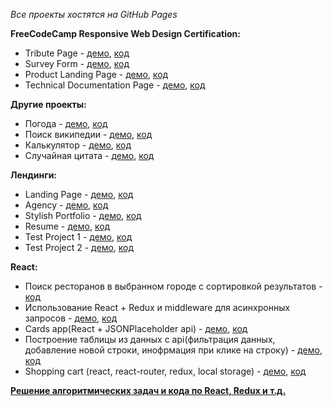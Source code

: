 *Все проекты хостятся на GitHub Pages*

**FreeCodeCamp Responsive Web Design Certification:**
* Tribute Page - [демо](https://bpedley.github.io/FCC/Tribute%20page/), [код](https://github.com/Bpedley/Bpedley.github.io/tree/master/FCC/Tribute%20page)
* Survey Form - [демо](https://bpedley.github.io//FCC/Survey%20page/), [код](https://github.com/Bpedley/Bpedley.github.io/tree/master/FCC/Survey%20page)
* Product Landing Page - [демо](https://bpedley.github.io//FCC/Product%20page/), [код](https://github.com/Bpedley/Bpedley.github.io/tree/master/FCC/Product%20page)
* Technical Documentation Page - [демо](https://bpedley.github.io/FCC/Documentation%20page/index.html), [код](https://github.com/Bpedley/Bpedley.github.io/tree/master/FCC/Documentation%20page)

**Другие проекты:**
* Погода - [демо](https://bpedley.github.io/Other%20projects/Weather%20app/), [код](https://github.com/Bpedley/Bpedley.github.io/tree/master/Other%20projects/Weather%20app)
* Поиск википедии - [демо](https://bpedley.github.io/Other%20projects/Wikipedia/), [код](https://github.com/Bpedley/Bpedley.github.io/tree/master/Other%20projects/Wikipedia)
* Калькулятор - [демо](https://bpedley.github.io/Other%20projects/Calculator/), [код](https://github.com/Bpedley/Bpedley.github.io/tree/master/Other%20projects/Calculator)
* Случайная цитата - [демо](https://bpedley.github.io/Other%20projects/Random%20quote/), [код](https://github.com/Bpedley/Bpedley.github.io/tree/master/Other%20projects/Random%20quote)

**Лендинги:**
* Landing Page - [демо](https://bpedley.github.io/Pages%20from%20templates/1/), [код](https://github.com/Bpedley/Bpedley.github.io/tree/master/Pages%20from%20templates/1)
* Agency - [демо](https://bpedley.github.io/Pages%20from%20templates/2/), [код](https://github.com/Bpedley/Bpedley.github.io/tree/master/Pages%20from%20templates/2)
* Stylish Portfolio - [демо](https://bpedley.github.io/Pages%20from%20templates/3/), [код](https://github.com/Bpedley/Bpedley.github.io/tree/master/Pages%20from%20templates/3)
* Resume - [демо](https://bpedley.github.io/Pages%20from%20templates/4/), [код](https://github.com/Bpedley/Bpedley.github.io/tree/master/Pages%20from%20templates/4)
* Test Project 1 - [демо](https://bpedley.github.io/Test/), [код](https://github.com/Bpedley/Bpedley.github.io/tree/master/Test)
* Test Project 2 - [демо](https://bpedley.github.io/Test-2/), [код](https://github.com/Bpedley/Test-2)

**React:**
* Поиск ресторанов в выбранном городе с сортировкой результатов - [код](https://github.com/Bpedley/Bpedley.github.io/tree/master/ravenous)
* Использование React + Redux и middleware для асинхронных запросов - [демо](https://bpedley.github.io/Redux-use-examples/), [код](https://github.com/Bpedley/Redux-use-examples)
* Cards app(React + JSONPlaceholder api) - [демо](https://bpedley.github.io/jsonplaceholder-api-cards/), [код](https://github.com/Bpedley/jsonplaceholder-api-cards)
* Построение таблицы из данных с api(фильтрация данных, добавление новой строки, инофрмация при клике на строку) - [демо](https://bpedley.github.io/frontend-javascript-test/), [код](https://github.com/Bpedley/frontend-javascript-test)
* Shopping cart (react, react-router, redux, local storage) - [демо](http://bpedley.github.io/shopping-cart), [код](https://github.com/Bpedley/shopping-cart)

**[Решение алгоритмических задач и кода по React, Redux и т.д.](https://github.com/Bpedley/JS-exercises)**
